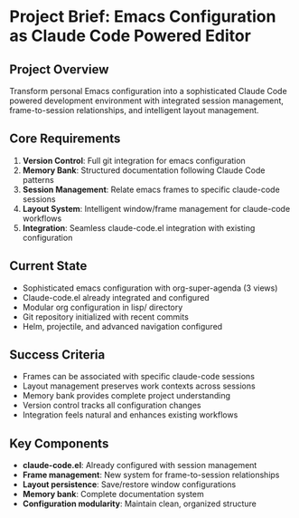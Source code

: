 # Project Brief: Emacs Configuration as Claude Code Powered Editor

## Project Overview
Transform personal Emacs configuration into a sophisticated Claude Code powered development environment with integrated session management, frame-to-session relationships, and intelligent layout management.

## Core Requirements
1. **Version Control**: Full git integration for emacs configuration
2. **Memory Bank**: Structured documentation following Claude Code patterns
3. **Session Management**: Relate emacs frames to specific claude-code sessions
4. **Layout System**: Intelligent window/frame management for claude-code workflows
5. **Integration**: Seamless claude-code.el integration with existing configuration

## Current State
- Sophisticated emacs configuration with org-super-agenda (3 views)
- Claude-code.el already integrated and configured
- Modular org configuration in lisp/ directory
- Git repository initialized with recent commits
- Helm, projectile, and advanced navigation configured

## Success Criteria
- Frames can be associated with specific claude-code sessions
- Layout management preserves work contexts across sessions
- Memory bank provides complete project understanding
- Version control tracks all configuration changes
- Integration feels natural and enhances existing workflows

## Key Components
- **claude-code.el**: Already configured with session management
- **Frame management**: New system for frame-to-session relationships
- **Layout persistence**: Save/restore window configurations
- **Memory bank**: Complete documentation system
- **Configuration modularity**: Maintain clean, organized structure